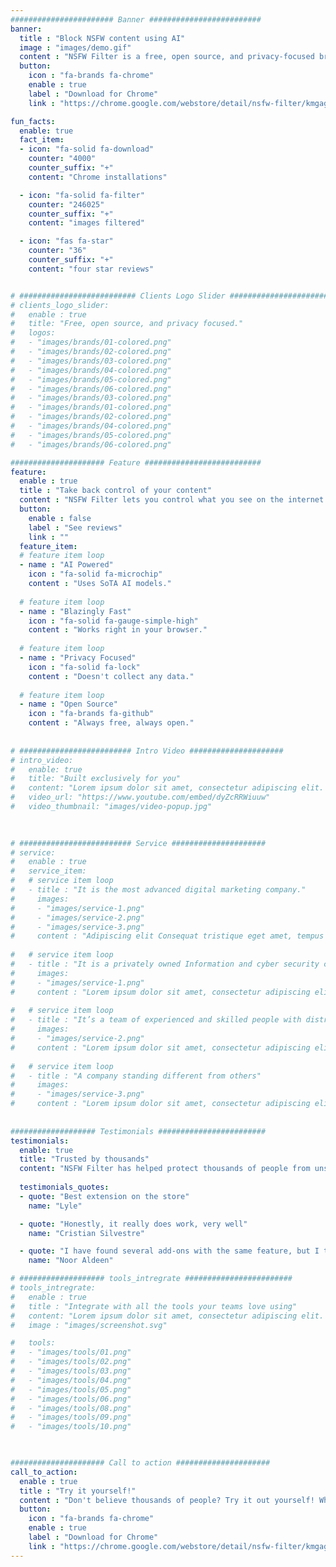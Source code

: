 ```yaml
---
####################### Banner #########################
banner:
  title : "Block NSFW content using AI"
  image : "images/demo.gif"
  content : "NSFW Filter is a free, open source, and privacy-focused browser extension to block \"not safe for work\" content in your browser."
  button:
    icon : "fa-brands fa-chrome"
    enable : true
    label : "Download for Chrome"
    link : "https://chrome.google.com/webstore/detail/nsfw-filter/kmgagnlkckiamnenbpigfaljmanlbbhh"

fun_facts:
  enable: true
  fact_item:
  - icon: "fa-solid fa-download"
    counter: "4000"
    counter_suffix: "+"
    content: "Chrome installations"

  - icon: "fa-solid fa-filter"
    counter: "246025"
    counter_suffix: "+"
    content: "images filtered"

  - icon: "fas fa-star"
    counter: "36"
    counter_suffix: "+"
    content: "four star reviews"


# ########################## Clients Logo Slider #########################
# clients_logo_slider:
#   enable : true
#   title: "Free, open source, and privacy focused."
#   logos:
#   - "images/brands/01-colored.png"
#   - "images/brands/02-colored.png"
#   - "images/brands/03-colored.png"
#   - "images/brands/04-colored.png"
#   - "images/brands/05-colored.png"
#   - "images/brands/06-colored.png"
#   - "images/brands/03-colored.png"
#   - "images/brands/01-colored.png"
#   - "images/brands/02-colored.png"
#   - "images/brands/04-colored.png"
#   - "images/brands/05-colored.png"
#   - "images/brands/06-colored.png"

##################### Feature ##########################
feature:
  enable : true
  title : "Take back control of your content"
  content : "NSFW Filter lets you control what you see on the internet without compromising performance or your privacy."
  button:
    enable : false
    label : "See reviews"
    link : ""
  feature_item:
  # feature item loop
  - name : "AI Powered"
    icon : "fa-solid fa-microchip"
    content : "Uses SoTA AI models."
    
  # feature item loop
  - name : "Blazingly Fast"
    icon : "fa-solid fa-gauge-simple-high"
    content : "Works right in your browser."
    
  # feature item loop
  - name : "Privacy Focused"
    icon : "fa-solid fa-lock"
    content : "Doesn't collect any data."
    
  # feature item loop
  - name : "Open Source"
    icon : "fa-brands fa-github"
    content : "Always free, always open."
      
      
# ######################### Intro Video #####################
# intro_video:
#   enable: true
#   title: "Built exclusively for you"
#   content: "Lorem ipsum dolor sit amet, consectetur adipiscing elit. Morbi egestas Werat viverra id et aliquet. vulputate egestas sollicitudin."
#   video_url: "https://www.youtube.com/embed/dyZcRRWiuuw"
#   video_thumbnail: "images/video-popup.jpg"

      
      
# ######################### Service #####################
# service:
#   enable : true
#   service_item:
#   # service item loop
#   - title : "It is the most advanced digital marketing company."
#     images:
#     - "images/service-1.png"
#     - "images/service-2.png"
#     - "images/service-3.png"
#     content : "Adipiscing elit Consequat tristique eget amet, tempus eu at consecttur. Leo facilisi nunc viverra tellus. Ac laoreet sit vel consquat. consectetur adipiscing elit. Consequat tristique eget amet, tempus eu at consecttur. Leo facilisi nunc viverra tellus. Ac laoreet sit vel consquat."
      
#   # service item loop
#   - title : "It is a privately owned Information and cyber security company"
#     images:
#     - "images/service-1.png"
#     content : "Lorem ipsum dolor sit amet, consectetur adipiscing elit. Consequat tristique eget amet, tempus eu at consecttur. Leo facilisi nunc viverra tellus. Ac laoreet sit vel consquat. consectetur adipiscing elit. Consequat tristique eget amet, tempus eu at consecttur. Leo facilisi nunc viverra tellus. Ac laoreet sit vel consquat."
      
#   # service item loop
#   - title : "It’s a team of experienced and skilled people with distributions"
#     images:
#     - "images/service-2.png"
#     content : "Lorem ipsum dolor sit amet, consectetur adipiscing elit. Consequat tristique eget amet, tempus eu at consecttur. Leo facilisi nunc viverra tellus. Ac laoreet sit vel consquat. consectetur adipiscing elit. Consequat tristique eget amet, tempus eu at consecttur. Leo facilisi nunc viverra tellus. Ac laoreet sit vel consquat."
      
#   # service item loop
#   - title : "A company standing different from others"
#     images:
#     - "images/service-3.png"
#     content : "Lorem ipsum dolor sit amet, consectetur adipiscing elit. Consequat tristique eget amet, tempus eu at consecttur. Leo facilisi nunc viverra tellus. Ac laoreet sit vel consquat. consectetur adipiscing elit. Consequat tristique eget amet, tempus eu at consecttur. Leo facilisi nunc viverra tellus. Ac laoreet sit vel consquat."
       
       
################### Testimonials ########################
testimonials:
  enable: true
  title: "Trusted by thousands"
  content: "NSFW Filter has helped protect thousands of people from unsolicited NSFW content in the internet."
  
  testimonials_quotes:
  - quote: "Best extension on the store"
    name: "Lyle"

  - quote: "Honestly, it really does work, very well"
    name: "Cristian Silvestre"

  - quote: "I have found several add-ons with the same feature, but I think it is the best of them"
    name: "Noor Aldeen"

# ################### tools_intregrate ########################
# tools_intregrate:
#   enable : true
#   title : "Integrate with all the tools your teams love using"
#   content: "Lorem ipsum dolor sit amet, consectetur adipiscing elit. Morbi egestas Werat viverra id et aliquet. vulputate egestas sollicitudin."
#   image : "images/screenshot.svg"

#   tools:
#   - "images/tools/01.png"
#   - "images/tools/02.png"
#   - "images/tools/03.png"
#   - "images/tools/04.png"
#   - "images/tools/05.png"
#   - "images/tools/06.png"
#   - "images/tools/08.png"
#   - "images/tools/09.png"
#   - "images/tools/10.png"

  

##################### Call to action #####################
call_to_action:
  enable : true
  title : "Try it yourself!"
  content : "Don't believe thousands of people? Try it out yourself! What are you waiting for?"
  button:
    icon : "fa-brands fa-chrome"
    enable : true
    label : "Download for Chrome"
    link : "https://chrome.google.com/webstore/detail/nsfw-filter/kmgagnlkckiamnenbpigfaljmanlbbhh"
---
```

